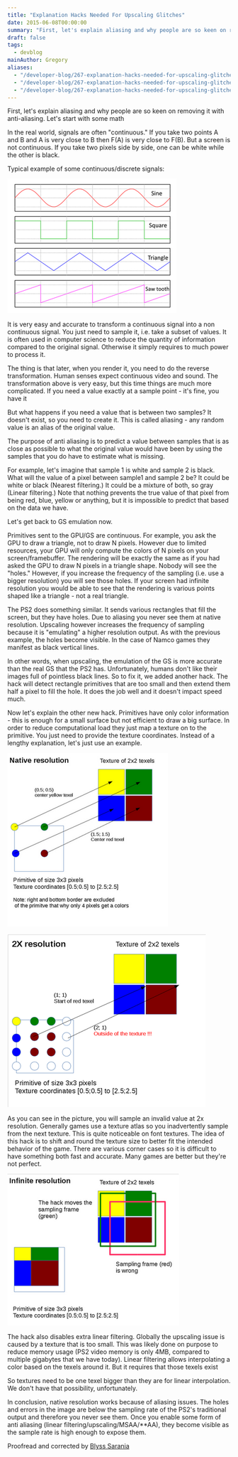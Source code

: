 ```yaml
---
title: "Explanation Hacks Needed For Upscaling Glitches"
date: 2015-06-08T00:00:00
summary: "First, let's explain aliasing and why people are so keen on removing it with anti-aliasing"
draft: false
tags:
  - devblog
mainAuthor: Gregory
aliases:
  - "/developer-blog/267-explanation-hacks-needed-for-upscaling-glitches"
  - "/developer-blog/267-explanation-hacks-needed-for-upscaling-glitches.html"
  - "/developer-blog/267-explanation-hacks-needed-for-upscaling-glitches.htm"
---
```


First, let's explain aliasing and why people are so keen on removing it
with anti-aliasing. Let's start with some math

In the real world, signals are often "continuous." If you take two
points A and B and A is very close to B then F(A) is very close to F(B).
But a screen is not continuous. If you take two pixels side by side, one
can be white while the other is black.

Typical example of some continuous/discrete signals:

![](./img/signals_s.png)

It is very easy and accurate to transform a continuous signal into a non
continuous signal. You just need to sample it, i.e. take a subset of
values. It is often used in computer science to reduce the quantity of
information compared to the original signal. Otherwise it simply
requires to much power to process it.

The thing is that later, when you render it, you need to do the reverse
transformation. Human senses expect continuous video and sound. The
transformation above is very easy, but this time things are much more
complicated. If you need a value exactly at a sample point - it's fine,
you have it

But what happens if you need a value that is between two samples? It
doesn't exist, so you need to create it. This is called aliasing - any
random value is an alias of the original value.

The purpose of anti aliasing is to predict a value between samples that
is as close as possible to what the original value would have been by
using the samples that you do have to estimate what is missing.

For example, let's imagine that sample 1 is white and sample 2 is black.
What will the value of a pixel between sample1 and sample 2 be? It could
be white or black (Nearest filtering.) It could be a mixture of both, so
gray (Linear filtering.) Note that nothing prevents the true value of
that pixel from being red, blue, yellow or anything, but it is
impossible to predict that based on the data we have.

Let's get back to GS emulation now.

Primitives sent to the GPU/GS are continuous. For example, you ask the
GPU to draw a triangle, not to draw N pixels. However due to limited
resources, your GPU will only compute the colors of N pixels on your
screen/framebuffer. The rendering will be exactly the same as if you had
asked the GPU to draw N pixels in a triangle shape. Nobody will see the
"holes." However, if you increase the frequency of the sampling (i.e.
use a bigger resolution) you will see those holes. If your screen had
infinite resolution you would be able to see that the rendering is
various points shaped like a triangle - not a real triangle.

The PS2 does something similar. It sends various rectangles that fill
the screen, but they have holes. Due to aliasing you never see them at
native resolution. Upscaling however increases the frequency of sampling
because it is "emulating" a higher resolution output. As with the
previous example, the holes become visible. In the case of Namco games
they manifest as black vertical lines.

In other words, when upscaling, the emulation of the GS is more accurate
than the real GS that the PS2 has. Unfortunately, humans don't like
their images full of pointless black lines. So to fix it, we added
another hack. The hack will detect rectangle primitives that are too
small and then extend them half a pixel to fill the hole. It does the
job well and it doesn't impact speed much.

Now let's explain the other new hack. Primitives have only color
information - this is enough for a small surface but not efficient to
draw a big surface. In order to reduce computational load they just map
a texture on to the primitive. You just need to provide the texture
coordinates. Instead of a lengthy explanation, let's just use an
example.

![](./img/native_res_s.png)

![](./img/native_x2_s.png)

As you can see in the picture, you will sample an invalid value at 2x
resolution. Generally games use a texture atlas so you inadvertently
sample from the next texture. This is quite noticeable on font textures.
The idea of this hack is to shift and round the texture size to better
fit the intended behavior of the game. There are various corner cases so
it is difficult to have something both fast and accurate. Many games are
better but they're not perfect.

![](./img/infinite_res_s.png)

The hack also disables extra linear filtering. Globally the upscaling
issue is caused by a texture that is too small. This was likely done on
purpose to reduce memory usage (PS2 video memory is only 4MB, compared
to multiple gigabytes that we have today). Linear filtering allows
interpolating a color based on the texels around it. But it requires
that those texels exist

So textures need to be one texel bigger than they are for linear
interpolation. We don't have that possibility, unfortunately.

In conclusion, native resolution works because of aliasing issues. The
holes and errors in the image are below the sampling rate of the PS2's
traditional output and therefore you never see them. Once you enable
some form of anti aliasing (linear filtering/upscaling/MSAA/\*\*AA),
they become visible as the sample rate is high enough to expose them.

Proofread and corrected by [Blyss
Sarania](http://forums.pcsx2.net/User-Blyss-Sarania)

